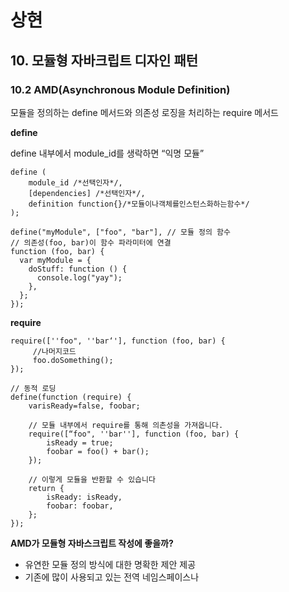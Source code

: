 # 상현

## 10. 모듈형 자바크립트 디자인 패턴

### 10.2 AMD(Asynchronous Module Definition)

모듈을 정의하는 define 메서드와 의존성 로징을 처리하는 require 메서드

**define**

define 내부에서 module_id를 생락하면 “익명 모듈”

```tsx
define (
	module_id /*선택인자*/,
	[dependencies] /*선택인자*/,
	definition function{}/*모듈이나객체를인스턴스화하는함수*/
);
```

```tsx
define("myModule", ["foo", "bar"], // 모듈 정의 함수
// 의존성(foo, bar)이 함수 파라미터에 연결
function (foo, bar) {
  var myModule = {
    doStuff: function () {
      console.log("yay");
    },
  };
});
```

**require**

```tsx
require([''foo", ''bar‘'], function (foo, bar) {
	 //나머지코드
	 foo.doSomething();
});

// 동적 로딩
define(function (require) {
	varisReady=false, foobar;

	// 모듈 내부에서 require를 통해 의촌성을 가져옵니다.
	require([“foo", ''bar''], function (foo, bar) {
		isReady = true;
		foobar = foo() + bar();
	});

	// 이렇게 모듈을 반환할 수 있습니다
	return {
		isReady: isReady,
		foobar: foobar,
	};
});
```

**AMD가 모듈형 자바스크립트 작성에 좋을까?**

- 유연한 모듈 정의 방식에 대한 명확한 제안 제공
- 기존에 많이 사용되고 있는 전역 네임스페이스나 <script> 태그 방식에 비해 훨씬 더 구조화 및 독립적인 모듈과 의존성을 명확하게 선언 가능
- 모듈 정의가 독립적으로 이루어지기 때문에 전역 네임스페이스의 오염 방지 가능
- 일부 대체 솔루션에 비해 더 효과적이라는 주장. AMD 다른 크로스 도메인, 로컬 환경, 디버깅 등에서 문제가 없으며 서버 사이드 룰을 사용 필요 X
- 여러 모듈을 하나의 파일로 가져오기 위한 전송 방식 제공. CommonJS와 같은 방식은 아직 전송 형식 미 지원
- 스크립트의 지연 로딩 지원

### 10.3 CommonJS

exports 변수는 다른 모듈에 내보내고자 하는 객체를, require는 다른 모듈에세서 내보낸 객체를 가져올 때 사용

```tsx
var lib = require("package/lib");

// 모듈 내부 로직올 정의합니다
function foo() {
  lib.log("hello world!");
}
// foo 함수를 다른 모듈에서 사용할 수 있도록 내보냅니다.
exporots.foo = foo;
```

```tsx
// AMD는 CommonJS 모듈 형식 변환 가능 지원
define(function (require) {
  var lib = require("package/lib");

  // 모듈의 내부 로직을 정의합니다.
  function foo() {
    lib.log("hell oworld!");
  }
  // foo 함수를 외부로 내보냅니다.
  return {
    foobar: foo,
  };
});
```

**10.3.4 CommonJS는 브라우저 환경에 적합할까?**

서버쪽에 조금 더 친화적. Node.js환경과 API들이 서버환경을 위한 기능을 다루기 때문에.

### 10.4 AMD vs CommonJS

- AMD
  - 브라우저 우선 접근 방식을 채택하여 비동기 동작과 간소화된 하위 호환성 선택
  - 객체, 함수, 생성자, 문자열, JSON 등 다양한 형태의 모듈을 지원하여 브라우저에서 자체적으로 실행
- CommonJS
  - 서버 우선 접근 방식을 채택하여 동기적 작동, 전역 변수와의 독립성, 그리고 미래의 서버 환경 고려

## 11. 네임스페이스 패턴

**네임스페이스**는 코드 단위를 고유한 식별자로 그룹화한 것.
자바스크립트는 네임스페이스를 기본적으로 지원하지 않지만, 객체와 클로저를 활용하여 비슷한 효과 가능

네임스페이스 패턴

- 단일 전역 변수
- 접두사 네임스페이스
- 객체 리터럴 표기법
- 중첩 네임스페이스
- 즉시 실행 함수 표현식
- 네임스페이스 주입

### 11.2 단일 전역 변수 패턴

```tsx
// 즉시실행 함수를 통하여 네임스페이스 선언
const myuniqueApplication = (() => {
  function myMethod() {
    return;
  }
  return {
    myMethod,
  };
})();

// 사용법
// .myuniqueApplication에서 외부로 노출된 myMethod() 호출
myuniqueApplication.myMethod();
```

- 단점: 같은 이름의 전역 변수를 이미 사용하면 충돌 발생 가능

### 11.3 접두사 네임스페이스 패턴

```tsx
const myApplication_propertyA = (};
const myApplication_propertyB = {};
fun⊂tion myAppliCation_myMethod() {
	//...
}
```

- 단일 전역 변수를 보완하기 위해서 만들어졌으며 접두사를 사용
- 단점: 애플리케이션이 커짐에 따라 전역 객체 또한 증가

### 11.4 객체 리터럴 표기법 패턴

```tsx
const myApplication = {
	getlnfo() {
		//...
	},
	models:{},
	views:{
		pages;{},
	},
	collections{},
};
```

- 읽기 쉽고, 깊은 중첩을 지원하여 구조 구현에 매우 유용. 객체 리터털은 전역 변수에 동일한 이름이 있는지 검사하도록 설계가 되어 충돌 방지

### 11.5 중첩 네임스페이스 패턴

```tsx
const myApp = myApp || {};
// 중첨된 하위 속성을 정의할 때에도 비슷한 방법으로 객체 존재 여부를 확인합니다
myApp.routers = myApp.routers || {};
myApp.model = myApp.model || {};
myApp.model.special = myApp.model.special || {};

// 옛 YAHOO 라이브러리
YAHOO.util.getElementsByClassName("test");
```

- 객체 리터럴을 발전시킨 형태. 하위에 중첩을 생성. 가독성과 구조성이 뛰어남
- 주의점: 브라우저의 자바스크립트 엔진이 먼저 myApp 객체의 위치를 찾아야 함

### 11.6 즉시 실행 함수 표현식 패턴

```tsx
const namespace = namespace || {};
// 함수 매개변수로 네임스페이스 객체를 전달하고,
// 공용 메서드와 속성을 할당합니다.
((o) => {
  o.foo = "foo";
  o.bar = () => "bar";
})(namespace);
console.log(namespace);
```

- 함수를 호출하는 것만으로 쉽게 코드의 은닉성을 구현

### 11.7 네임 스페이스 주입 패턴

```tsx
const myApp = myApp || {};
myApp.utils = {};
(function () {
	let va1 = 5;
	this.getValue = () => val;
	this.setvalue = (newVal) => {
		val = newVal;
	};
	// utils 하위에 새로운 하위 네임스페이스인 tools룰 생성합니다.
	this.tools = {};
)).apply(myApp.utils);

// 위에서 utils를 통해 경의한 tools 네입스페이스에 새로운 동작을 추가합니다
(function () {
	this.diagnose = () => "diagnosis";
}).apply(myApp.utils.tools);

```

### 11.8 고급 네임스페이스 패턴

**11.8.1 중첩 네임스페이스 자동화 패턴**

```tsx
/ 최상위 네임스페이스에 객체 리터렬을 할당합니다
const myApp = {};

// 문자열 형식의 네임스페이스튤 파싱하고
// 자동으로 중첩 네임스페이스를 생성해주는 간편한 함수입니다.
function extend( ns, ns_string ) {
	const parts = ns_string.split(...");
	let parent = ns;
	let pl;

	pl = parts.1ength;
	for (let i = 6; i < pl; i++ ) {
		// 프로퍼티가 존재하지 않을 경우에만 생성합니다.
		if(typeof parent[parts[i]]==="undefined"){
			parent[parts[i]] = {};
		}
		parent = parent[parts[i]];
	}
	return parent;
}

// 사용법:
// myApp에 깊게 중첩된 네임스페이스를 확장합니다
const mod = extend(myApp, "modules.module2");
// 올바르게 중첩된 객체를 출력합니다
console.log(mod);

// mod 인스턴스는 myApp 네임스페이스 밖에서도 확징된
// 클론 객체로 사용할 수 있는지 확인합니다.

// true를 출력합니다.
console.log(mod == myApp.modules.module2);

// extend를 사용하여 더 쉽게 중첩 네임스페이스를 할당하는 또 다른 예시입니다
extend(myApp, "moduleA.moduleB.moduleC.moduleD");
extend(myApp, "longer.version.looks.like.this");
console.log(myApp);
```

- 중첩 네임스페이스의 계층을 자동화시켜주는 형태로 발전

**11.8.2 의존성 선언 패턴**

```tsx
// 중첩된 네입스떼이스에 접근하는 일반적인 방법입니다.
myApp.utilities.math.fibonacci(25);
myApp.utilities.math.sin(56);
myApp.utilities.drawing.plot(98, 50, 60);

// 로컬 변수에 캐싱한 참조를 사용합니다.
const utils = myApp.utilities;
const maths = utils.math;
const drawing = utils.drawing;

// 이렇게 하면 네임스페이스에 더 쉽게 접근할 수 밌습니다.
maths.fibonacci(25);
maths.sin(56);
drawing.plot(98, 50, 60);

// 로컬 변수믈 사용하는 이 방식은 중첩 네입스페이스에
// 수백, 수천번 호풀이 발생하는 경우에만 성능이 향상됩니다.
```

- 중첩 네임스페이스를 발전시켜 객체에 대한 로컬 참조가 조회 시간 단축 이점을 활용한 패턴

**11.8.3 심층 객체 확장 패턴**

```tsx
// 객체 할당 및 재귀 호출을 사용한 심층 객체 확장
function extendObje⊂ts(destinationObject, sourceObject) {
	for (const property in sourceObject) {
		if(
			sourceObject[property] &&
			typeof sourceObject[property]=== "object" &&
			!Array.isArray(sourceObject[property])
		) {
			destinationObject[property] = destinationObject[property] || {};
			extendObjects(destinationObject[property],sourceObject[property]);
		} else {
			destinationObject[property] = sourceObject[property];
		}
	}
	return destinationObject;
}
```

### 11.9 권장하는 패턴

저자는 개인적으로 객체 리터럴 패턴을 사용한 중첩 네임스페이스 패턴을 추전. 이 때 중첩 네임스페이스 자동화 패턴을 구현해서 적용

## 발표할 것

> 모듈 패턴에 대한 것이 조금 더 궁금해서 CommonJS, AMD, UMD, ESM까지 살펴보기
> [참고자료: 번들러 파헤치기 1 - 모듈 시스템의 발전과 역사 (commonJS, AMD, UMD, ESM-esmodule)](https://deemmun.tistory.com/86)

JS는 복잡한 애플리케이션을 구현하기 위한 언어X
HTML에 동적인 처리를 추가해서 문서를 잘 보여주는 역할로 탄생
‘모듈’은 일반적으로 코드와 데이터의 묶음

### **모듈 시스템 탄생 전**

당시에는 모듈 시스템 존재 X.
script 태그를 통해 분리된 모듈을 불어와도 모두 하나의 파일에서 동작하는 것과 같은 스코프 공유.

https://img1.daumcdn.net/thumb/R1280x0/?scode=mtistory2&fname=https%3A%2F%2Fblog.kakaocdn.net%2Fdn%2FdbmJIX%2FbtsFoaaMSsL%2FSnVXCZk7WGCDtzHRo2ORUk%2Fimg.jpg

### **CommonJS(ServerJS)의 탄생(2009)**

AJAX가 나오면서 자바스크립트가 서버사이드에서도 동작해야 한다는 요구

- 같은 언어로 통합한다면 리소스 측면에서 많은 이점

그러나, 서버 사이드로 사용하기에는 모듈 문제가 있었기에 CommonJS(당시에는 ServerJS)가 탄생

```tsx
// 책 예제
var lib = require("package/lib");

// 모듈 내부 로직올 정의합니다
function foo() {
  lib.log("hello world!");
}
// foo 함수를 다른 모듈에서 사용할 수 있도록 내보냅니다.
exporots.foo = foo;
```

CommonJS는 동기적으로 작동을 하는데

- 서버는 파일 시스템에 직접 접근 가능하며 필요한 모듈이나 데이터를 로컬에 빠르게 로드 가능 → 동기적 로딩이 사용자 경험에 미미
- 그러나 브라우저와는 호환이 좋지 않음 → 네트워크를 통해서 모듈을 받아야 하기 때문에 동기적 로딩이 웹 페이지 로딩 시간 증가 가능

### **AMD(Asynchronous Module Definition)(2009)**

브라우저 환경을 위한 브라우저 모듈의 표준화를 만듦.
모듈의 의존성을 비동기적으로 로드하는 방법을 정의하는 개방형 표준 공개

```tsx
define (
	module_id /*선택인자*/,
	[dependencies] /*선택인자*/,
	definition function{}/*모듈이나객체를인스턴스화하는함수*/
);
```

```tsx
define("myModule", ["foo", "bar"], // 모듈 정의 함수
// 의존성(foo, bar)이 함수 파라미터에 연결
function (foo, bar) {
  var myModule = {
    doStuff: function () {
      console.log("yay");
    },
  };
});
```

### UMD(Unviersal Module Definition)(2009~2010)

자바스크립트 생태계가 넓어지면서 서버/클라이언트 둘다 호환성 있게 제작 필요

```tsx
(function (root, factory) {
  if (typeof define === "function" && define.amd) {
    // AMD
    define([], factory);
  } else if (typeof module === "object" && module.exports) {
    // CommonJS
    module.exports = factory();
  } else {
    // browser
    root.isDev = factory();
  }
})(this, function () {
  return process.env.NODE_ENV === "development";
});
```

### ESM(ECAMScript Module)(2015)

```tsx
/* package.json */
{
	"type" : "module"
}

/* html */
<script type="module" src="./test.js" />
<script type="module" src="./test.mjs" />

/* test.js */
export const hello = 'hello'
export const test = 'test'

/* index.js */
import {hello, test} from './test.js';
console.log(test) // 'hello'
```

- ESM을 통해서 모듈 간 의존성 파악이 명확
  - CommonJS의 module.exports 객체는 재할당을 통하여 동적 변화가 가능하여 의존성 파악이 어려움

일하면서 모듈 확장자를 생각해봤을 때:

- AMD는 보지 못했지만 cjs는 상당히 많이 봤다. prettier 또는 eslint 설정 시에도 `module.exports`형식이 보이고, 레거시 라이브러리도 cjs형식
  - AMD와 UMD가 보이지 않는 이유
    - AMD의 RequireJS에서 사용되었지만 복잡한 문법으로 인해 거의 사용 X
    - UMD는 라이브러리 배포에 사용되었지만 ESM으로 대체
  - cjs는 레거시 호환성을 위해서 계속 유지
- cjs, mjs로 인해서 번들링 및 프로젝트 시작이 되지 않아서 tsconfig에 `esModuleInterop`플래그를 설정한 기억
- test 코드 작성은 ESM 방식으로 하지만 실제 테스트 환경은 서버이기에 cjs 형식으로 전환하기 위한 babel 또는 tsc 활용
